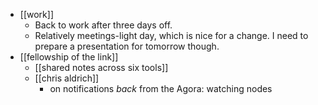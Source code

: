 - [[work]]
  - Back to work after three days off.
  - Relatively meetings-light day, which is nice for a change. I need to prepare a presentation for tomorrow though.
- [[fellowship of the link]]
  - [[shared notes across six tools]]
  - [[chris aldrich]]
    - on notifications *back* from the Agora: watching nodes
